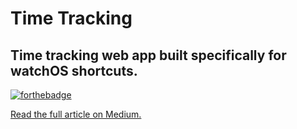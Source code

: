 # Time Tracking
## Time tracking web app built specifically for watchOS shortcuts.

[![forthebadge](https://forthebadge.com/images/badges/fuck-it-ship-it.svg)](https://forthebadge.com)

[Read the full article on Medium.](https://medium.com/javascript-in-plain-english/creating-a-simple-time-tracker-with-watchos-shortcuts-and-nodejs-9733ad361dfd)